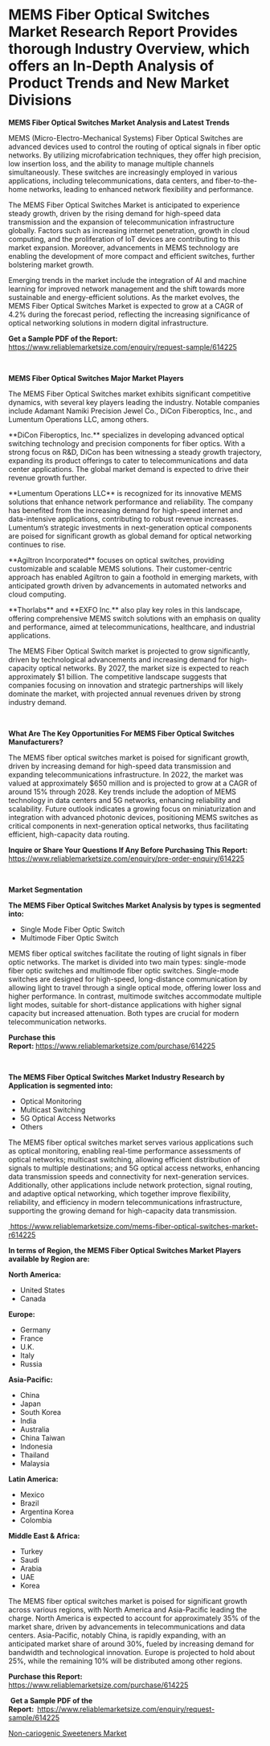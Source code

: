 <p><h1>MEMS Fiber Optical Switches Market Research Report Provides thorough Industry Overview, which offers an In-Depth Analysis of Product Trends and New Market Divisions</h1></p><p><strong>MEMS Fiber Optical Switches Market Analysis and Latest Trends</strong></p>
<p><p>MEMS (Micro-Electro-Mechanical Systems) Fiber Optical Switches are advanced devices used to control the routing of optical signals in fiber optic networks. By utilizing microfabrication techniques, they offer high precision, low insertion loss, and the ability to manage multiple channels simultaneously. These switches are increasingly employed in various applications, including telecommunications, data centers, and fiber-to-the-home networks, leading to enhanced network flexibility and performance.</p><p>The MEMS Fiber Optical Switches Market is anticipated to experience steady growth, driven by the rising demand for high-speed data transmission and the expansion of telecommunication infrastructure globally. Factors such as increasing internet penetration, growth in cloud computing, and the proliferation of IoT devices are contributing to this market expansion. Moreover, advancements in MEMS technology are enabling the development of more compact and efficient switches, further bolstering market growth.</p><p>Emerging trends in the market include the integration of AI and machine learning for improved network management and the shift towards more sustainable and energy-efficient solutions. As the market evolves, the MEMS Fiber Optical Switches Market is expected to grow at a CAGR of 4.2% during the forecast period, reflecting the increasing significance of optical networking solutions in modern digital infrastructure.</p></p>
<p><strong>Get a Sample PDF of the Report:&nbsp;</strong> <a href="https://www.reliablemarketsize.com/enquiry/request-sample/614225?utm_campaign=2995&utm_medium=2&utm_source=Github&utm_content=ia&utm_term=24032025&utm_id=mems-fiber-optical-switches">https://www.reliablemarketsize.com/enquiry/request-sample/614225</a></p>
<p>&nbsp;</p>
<p><strong>MEMS Fiber Optical Switches Major Market Players</strong></p>
<p><p>The MEMS Fiber Optical Switches market exhibits significant competitive dynamics, with several key players leading the industry. Notable companies include Adamant Namiki Precision Jewel Co., DiCon Fiberoptics, Inc., and Lumentum Operations LLC, among others.</p><p>**DiCon Fiberoptics, Inc.** specializes in developing advanced optical switching technology and precision components for fiber optics. With a strong focus on R&D, DiCon has been witnessing a steady growth trajectory, expanding its product offerings to cater to telecommunications and data center applications. The global market demand is expected to drive their revenue growth further.</p><p>**Lumentum Operations LLC** is recognized for its innovative MEMS solutions that enhance network performance and reliability. The company has benefited from the increasing demand for high-speed internet and data-intensive applications, contributing to robust revenue increases. Lumentum’s strategic investments in next-generation optical components are poised for significant growth as global demand for optical networking continues to rise.</p><p>**Agiltron Incorporated** focuses on optical switches, providing customizable and scalable MEMS solutions. Their customer-centric approach has enabled Agiltron to gain a foothold in emerging markets, with anticipated growth driven by advancements in automated networks and cloud computing.</p><p>**Thorlabs** and **EXFO Inc.** also play key roles in this landscape, offering comprehensive MEMS switch solutions with an emphasis on quality and performance, aimed at telecommunications, healthcare, and industrial applications.</p><p>The MEMS Fiber Optical Switch market is projected to grow significantly, driven by technological advancements and increasing demand for high-capacity optical networks. By 2027, the market size is expected to reach approximately $1 billion. The competitive landscape suggests that companies focusing on innovation and strategic partnerships will likely dominate the market, with projected annual revenues driven by strong industry demand.</p></p>
<p>&nbsp;</p>
<p><strong>What Are The Key Opportunities For MEMS Fiber Optical Switches Manufacturers?</strong></p>
<p><p>The MEMS fiber optical switches market is poised for significant growth, driven by increasing demand for high-speed data transmission and expanding telecommunications infrastructure. In 2022, the market was valued at approximately $650 million and is projected to grow at a CAGR of around 15% through 2028. Key trends include the adoption of MEMS technology in data centers and 5G networks, enhancing reliability and scalability. Future outlook indicates a growing focus on miniaturization and integration with advanced photonic devices, positioning MEMS switches as critical components in next-generation optical networks, thus facilitating efficient, high-capacity data routing.</p></p>
<p><strong>Inquire or Share Your Questions If Any Before Purchasing This Report:</strong> <a href="https://www.reliablemarketsize.com/enquiry/pre-order-enquiry/614225?utm_campaign=2995&utm_medium=2&utm_source=Github&utm_content=ia&utm_term=24032025&utm_id=mems-fiber-optical-switches">https://www.reliablemarketsize.com/enquiry/pre-order-enquiry/614225</a></p>
<p>&nbsp;</p>
<p><strong>Market Segmentation</strong></p>
<p><strong>The MEMS Fiber Optical Switches Market Analysis by types is segmented into:</strong></p>
<p><ul><li>Single Mode Fiber Optic Switch</li><li>Multimode Fiber Optic Switch</li></ul></p>
<p><p>MEMS fiber optical switches facilitate the routing of light signals in fiber optic networks. The market is divided into two main types: single-mode fiber optic switches and multimode fiber optic switches. Single-mode switches are designed for high-speed, long-distance communication by allowing light to travel through a single optical mode, offering lower loss and higher performance. In contrast, multimode switches accommodate multiple light modes, suitable for short-distance applications with higher signal capacity but increased attenuation. Both types are crucial for modern telecommunication networks.</p></p>
<p><strong>Purchase this Report:&nbsp;</strong><a href="https://www.reliablemarketsize.com/purchase/614225?utm_campaign=2995&utm_medium=2&utm_source=Github&utm_content=ia&utm_term=24032025&utm_id=mems-fiber-optical-switches">https://www.reliablemarketsize.com/purchase/614225</a></p>
<p>&nbsp;</p>
<p><strong>The MEMS Fiber Optical Switches Market Industry Research by Application is segmented into:</strong></p>
<p><ul><li>Optical Monitoring</li><li>Multicast Switching</li><li>5G Optical Access Networks</li><li>Others</li></ul></p>
<p><p>The MEMS fiber optical switches market serves various applications such as optical monitoring, enabling real-time performance assessments of optical networks; multicast switching, allowing efficient distribution of signals to multiple destinations; and 5G optical access networks, enhancing data transmission speeds and connectivity for next-generation services. Additionally, other applications include network protection, signal routing, and adaptive optical networking, which together improve flexibility, reliability, and efficiency in modern telecommunications infrastructure, supporting the growing demand for high-capacity data transmission.</p></p>
<p><a href="https://www.reliablemarketsize.com/mems-fiber-optical-switches-market-r614225?utm_campaign=2995&utm_medium=2&utm_source=Github&utm_content=ia&utm_term=24032025&utm_id=mems-fiber-optical-switches">&nbsp;https://www.reliablemarketsize.com/mems-fiber-optical-switches-market-r614225</a></p>
<p><strong>In terms of Region, the MEMS Fiber Optical Switches Market Players available by Region are:</strong></p>
<p>
    <p> <strong> North America: </strong>
        <ul>
            <li>United States</li>
            <li>Canada</li>
        </ul>
        </p> 
    <p> <strong> Europe: </strong>
        <ul>
            <li>Germany</li>
            <li>France</li>
            <li>U.K.</li>
            <li>Italy</li>
            <li>Russia</li>
        </ul>
        </p> 
    <p> <strong> Asia-Pacific: </strong>
        <ul>
            <li>China</li>
            <li>Japan</li>
            <li>South Korea</li>
            <li>India</li>
            <li>Australia</li>
            <li>China Taiwan</li>
            <li>Indonesia</li>
            <li>Thailand</li>
            <li>Malaysia</li>
        </ul>
        </p> 
    <p> <strong> Latin America: </strong>
        <ul>
            <li>Mexico</li>
            <li>Brazil</li>
            <li>Argentina Korea</li>
            <li>Colombia</li>
        </ul>
        </p> 
    <p> <strong> Middle East & Africa: </strong>
        <ul>
            <li>Turkey</li>
            <li>Saudi</li>
            <li>Arabia</li>
            <li>UAE</li>
            <li>Korea</li>
        </ul>
    </p>
    </p>
<p><p>The MEMS fiber optical switches market is poised for significant growth across various regions, with North America and Asia-Pacific leading the charge. North America is expected to account for approximately 35% of the market share, driven by advancements in telecommunications and data centers. Asia-Pacific, notably China, is rapidly expanding, with an anticipated market share of around 30%, fueled by increasing demand for bandwidth and technological innovation. Europe is projected to hold about 25%, while the remaining 10% will be distributed among other regions.</p></p>
<p><strong>Purchase this Report: </strong><a href="https://www.reliablemarketsize.com/purchase/614225?utm_campaign=2995&utm_medium=2&utm_source=Github&utm_content=ia&utm_term=24032025&utm_id=mems-fiber-optical-switches">https://www.reliablemarketsize.com/purchase/614225</a></p>
<p>&nbsp;<strong>Get a Sample PDF of the Report:&nbsp;&nbsp;</strong><a href="https://www.reliablemarketsize.com/enquiry/request-sample/614225?utm_campaign=2995&utm_medium=2&utm_source=Github&utm_content=ia&utm_term=24032025&utm_id=mems-fiber-optical-switches">https://www.reliablemarketsize.com/enquiry/request-sample/614225</a></p>
<p><strong></strong></p>
<p><p><a href="https://github.com/rianttegang/Market-Research-Report-List-1/blob/main/non-cariogenic-sweeteners-market.md?utm_campaign=2995&utm_medium=2&utm_source=Github&utm_content=ia&utm_term=24032025&utm_id=mems-fiber-optical-switches">Non-cariogenic Sweeteners Market</a></p></p>